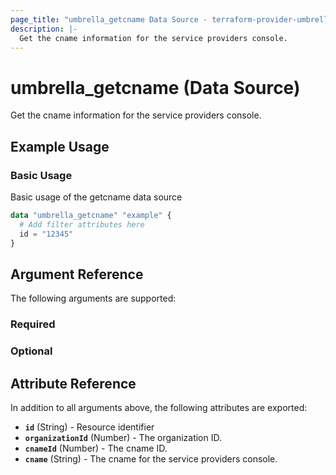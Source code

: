 ```yaml
---
page_title: "umbrella_getcname Data Source - terraform-provider-umbrella"
description: |-
  Get the cname information for the service providers console.
---
```


# umbrella_getcname (Data Source)

Get the cname information for the service providers console.

## Example Usage


### Basic Usage

Basic usage of the getcname data source

```terraform
data "umbrella_getcname" "example" {
  # Add filter attributes here
  id = "12345"
}
```



## Argument Reference

The following arguments are supported:

### Required



### Optional



## Attribute Reference

In addition to all arguments above, the following attributes are exported:

- **`id`** (String) - Resource identifier
- **`organizationId`** (Number) - The organization ID.
- **`cnameId`** (Number) - The cname ID.
- **`cname`** (String) - The cname for the service providers console.



